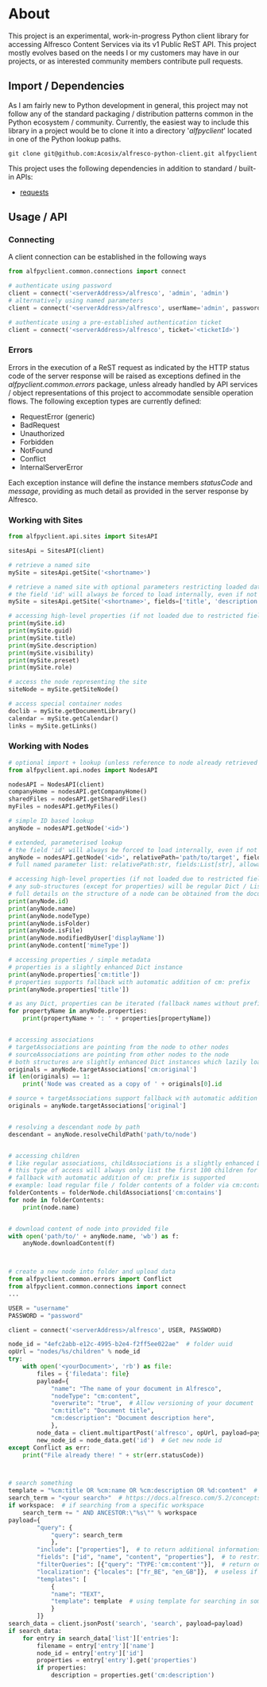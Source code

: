 # About

This project is an experimental, work-in-progress Python client library for accessing Alfresco Content Services via its v1 Public ReST API. This project mostly evolves based on the needs I or my customers may have in our projects, or as interested community members contribute pull requests.

## Import / Dependencies

As I am fairly new to Python development in general, this project may not follow any of the standard packaging / distribution patterns common in the Python ecosystem / community. Currently, the easiest way to include this library in a project would be to clone it into a directory '_alfpyclient_' located in one of the Python lookup paths.

```text
git clone git@github.com:Acosix/alfresco-python-client.git alfpyclient
```

This project uses the following dependencies in addition to standard / built-in APIs:

- [requests](https://2.python-requests.org)

## Usage / API

### Connecting

A client connection can be established in the following ways

```python
from alfpyclient.common.connections import connect

# authenticate using password
client = connect('<serverAddress>/alfresco', 'admin', 'admin')
# alternatively using named parameters
client = connect('<serverAddress>/alfresco', userName='admin', password='admin')

# authenticate using a pre-established authentication ticket
client = connect('<serverAddress>/alfresco', ticket='<ticketId>')
```

### Errors

Errors in the execution of a ReST request as indicated by the HTTP status code of the server response will be raised as exceptions defined in the _alfpyclient.common.errors_ package, unless already handled by API services / object representations of this project to accommodate sensible operation flows. The following exception types are currently defined:

- RequestError (generic)
- BadRequest
- Unauthorized
- Forbidden
- NotFound
- Conflict
- InternalServerError

Each exception instance will define the instance members _statusCode_ and _message_, providing as much detail as provided in the server response by Alfresco.

### Working with Sites

```python
from alfpyclient.api.sites import SitesAPI

sitesApi = SitesAPI(client)

# retrieve a named site
mySite = sitesApi.getSite('<shortname>')

# retrieve a named site with optional parameters restricting loaded data to specified fields
# the field 'id' will always be forced to load internally, even if not specified
mySite = sitesApi.getSite('<shortname>', fields=['title', 'description'])

# accessing high-level properties (if not loaded due to restricted fields, site will be re-loaded with requested field added in fields restriction list)
print(mySite.id)
print(mySite.guid)
print(mySite.title)
print(mySite.description)
print(mySite.visibility)
print(mySite.preset)
print(mySite.role)

# access the node representing the site
siteNode = mySite.getSiteNode()

# access special container nodes
doclib = mySite.getDocumentLibrary()
calendar = mySite.getCalendar()
links = mySite.getLinks()
```

### Working with Nodes

```python
# optional import + lookup (unless reference to node already retrieved via other APIs, e.g. SitesAPI)
from alfpyclient.api.nodes import NodesAPI

nodesAPI = NodesAPI(client)
companyHome = nodesAPI.getCompanyHome()
sharedFiles = nodesAPI.getSharedFiles()
myFiles = nodesAPI.getMyFiles()

# simple ID based lookup
anyNode = nodesAPI.getNode('<id>')

# extended, parameterised lookup
# the field 'id' will always be forced to load internally, even if not specified in fields list
anyNode = nodesAPI.getNode('<id>', relativePath='path/to/target', fields=['name', 'nodeType', 'path'], path=True)
# full named parameter list: relativePath:str, fields:List[str], allowableOperations:bool, permissions:bool, path:bool, isLink:bool, isFavorite:bool, isLocked:bool

# accessing high-level properties (if not loaded due to restricted fields, site will be re-loaded with requested field added in fields restriction list, potentially also adding flags to explicitly request additional data, e.g. such as path / permissions)
# any sub-structures (except for properties) will be regular Dict / List instances
# full details on the structure of a node can be obtained from the documentation at https://api-explorer.alfresco.com/api-explorer/#!/nodes/getNode
print(anyNode.id)
print(anyNode.name)
print(anyNode.nodeType)
print(anyNode.isFolder)
print(anyNode.isFile)
print(anyNode.modifiedByUser['displayName'])
print(anyNode.content['mimeType'])

# accessing properties / simple metadata
# properties is a slightly enhanced Dict instance
print(anyNode.properties['cm:title'])
# properties supports fallback with automatic addition of cm: prefix
print(anyNode.properties['title'])

# as any Dict, properties can be iterated (fallback names without prefix will not be included)
for propertyName in anyNode.properties:
    print(propertyName + ': ' + properties[propertyName])


# accessing associations
# targetAssociations are pointing from the node to other nodes
# sourceAssociations are pointing from other nodes to the node
# both structures are slightly enhanced Dict instances which lazily load entries as requested, so they cannot be iterated over to access all existing associations
originals = anyNode.targetAssociations['cm:original']
if len(originals) == 1:
    print('Node was created as a copy of ' + originals[0].id

# source + targetAssociations support fallback with automatic addition of cm: prefix
originals = anyNode.targetAssociations['original']


# resolving a descendant node by path
descendant = anyNode.resolveChildPath('path/to/node')


# accessing children
# like regular associations, childAssociations is a slightly enhanced Dict instance which lazily loads entries
# this type of access will always only list the first 100 children for a specific type of child association
# fallback with automatic addition of cm: prefix is supported
# example: load regular file / folder contents of a folder via cm:contains
folderContents = folderNode.childAssociations['cm:contains']
for node in folderContents:
    print(node.name)


# download content of node into provided file
with open('path/to/' + anyNode.name, 'wb') as f:
    anyNode.downloadContent(f)



# create a new node into folder and upload data
from alfpyclient.common.errors import Conflict
from alfpyclient.common.connections import connect
...

USER = "username"
PASSWORD = "password"

client = connect('<serverAddress>/alfresco', USER, PASSWORD)

node_id = "4efc2abb-e12c-4995-b2e4-f2ff5ee022ae"  # folder uuid
opUrl = "nodes/%s/children" % node_id
try:
    with open('<yourDocument>', 'rb') as file:
        files = {'filedata': file}
        payload={
            "name": "The name of your document in Alfresco",
            "nodeType": "cm:content",
            "overwrite": "true",  # Allow versioning of your document
            "cm:title": "Document title",
            "cm:description": "Document description here",
            },
        node_data = client.multipartPost('alfresco', opUrl, payload=payload, files=files)
        new_node_id = node_data.get('id')  # Get new node id
except Conflict as err:
    print("File already there! " + str(err.statusCode))



# search something
template = "%cm:title OR %cm:name OR %cm:description OR %d:content"  # could be also custom properties
search_term = "<your search>"  # https://docs.alfresco.com/5.2/concepts/rm-searchsyntax-intro.html
if workspace:  # if searching from a specific workspace
    search_term += " AND ANCESTOR:\"%s\"" % workspace
payload={
        "query": {
            "query": search_term
            },
        "include": ["properties"],  # to return additional informations
        "fields": ["id", "name", "content", "properties"],  # to restrict the fields returned within a response
        "filterQueries": [{"query": "TYPE:'cm:content'"}],  # return only results of type "cm:content"
        "localization": {"locales": ["fr_BE", "en_GB"]},  # useless if your are working with multiple languages
        "templates": [
            {
            "name": "TEXT",
            "template": template  # using template for searching in some specific content/properties
            }
        ]}
search_data = client.jsonPost('search', 'search', payload=payload)
if search_data:
    for entry in search_data['list']['entries']:
        filename = entry['entry']['name']
        node_id = entry['entry']['id']
        properties = entry['entry'].get('properties')
        if properties:
            description = properties.get('cm:description')
